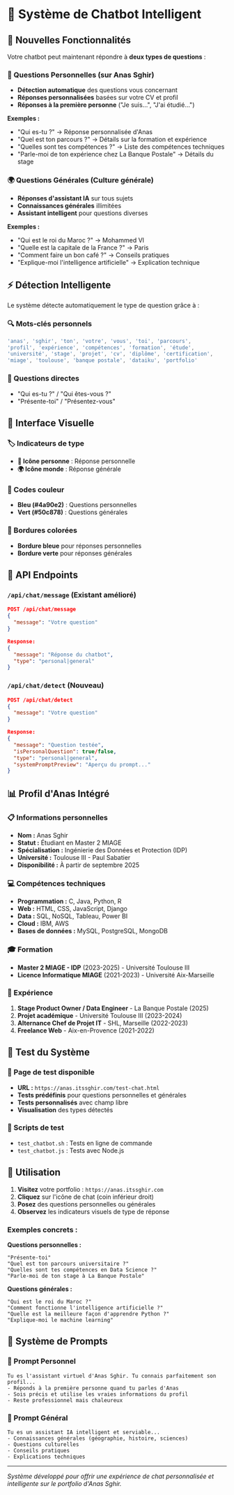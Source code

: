 # 🤖 Système de Chatbot Intelligent

## 🎯 Nouvelles Fonctionnalités

Votre chatbot peut maintenant répondre à **deux types de questions** :

### 👤 Questions Personnelles (sur Anas Sghir)
- **Détection automatique** des questions vous concernant
- **Réponses personnalisées** basées sur votre CV et profil
- **Réponses à la première personne** ("Je suis...", "J'ai étudié...")

**Exemples :**
- "Qui es-tu ?" → Réponse personnalisée d'Anas
- "Quel est ton parcours ?" → Détails sur la formation et expérience
- "Quelles sont tes compétences ?" → Liste des compétences techniques
- "Parle-moi de ton expérience chez La Banque Postale" → Détails du stage

### 🌍 Questions Générales (Culture générale)
- **Réponses d'assistant IA** sur tous sujets
- **Connaissances générales** illimitées
- **Assistant intelligent** pour questions diverses

**Exemples :**
- "Qui est le roi du Maroc ?" → Mohammed VI
- "Quelle est la capitale de la France ?" → Paris
- "Comment faire un bon café ?" → Conseils pratiques
- "Explique-moi l'intelligence artificielle" → Explication technique

## ⚡ Détection Intelligente

Le système détecte automatiquement le type de question grâce à :

### 🔍 Mots-clés personnels
```javascript
'anas', 'sghir', 'ton', 'votre', 'vous', 'toi', 'parcours', 
'profil', 'expérience', 'compétences', 'formation', 'étude', 
'université', 'stage', 'projet', 'cv', 'diplôme', 'certification', 
'miage', 'toulouse', 'banque postale', 'dataiku', 'portfolio'
```

### 💬 Questions directes
- "Qui es-tu ?" / "Qui êtes-vous ?"
- "Présente-toi" / "Présentez-vous"

## 🎨 Interface Visuelle

### 🏷️ Indicateurs de type
- **👤 Icône personne** : Réponse personnelle
- **🌍 Icône monde** : Réponse générale

### 🎨 Codes couleur
- **Bleu (#4a90e2)** : Questions personnelles
- **Vert (#50c878)** : Questions générales

### 📱 Bordures colorées
- **Bordure bleue** pour réponses personnelles
- **Bordure verte** pour réponses générales

## 🔧 API Endpoints

### `/api/chat/message` (Existant amélioré)
```json
POST /api/chat/message
{
  "message": "Votre question"
}

Response:
{
  "message": "Réponse du chatbot",
  "type": "personal|general"
}
```

### `/api/chat/detect` (Nouveau)
```json
POST /api/chat/detect
{
  "message": "Votre question"
}

Response:
{
  "message": "Question testée",
  "isPersonalQuestion": true/false,
  "type": "personal|general",
  "systemPromptPreview": "Aperçu du prompt..."
}
```

## 📊 Profil d'Anas Intégré

### 📋 Informations personnelles
- **Nom :** Anas Sghir
- **Statut :** Étudiant en Master 2 MIAGE
- **Spécialisation :** Ingénierie des Données et Protection (IDP)
- **Université :** Toulouse III - Paul Sabatier
- **Disponibilité :** À partir de septembre 2025

### 💻 Compétences techniques
- **Programmation :** C, Java, Python, R
- **Web :** HTML, CSS, JavaScript, Django
- **Data :** SQL, NoSQL, Tableau, Power BI
- **Cloud :** IBM, AWS
- **Bases de données :** MySQL, PostgreSQL, MongoDB

### 🎓 Formation
- **Master 2 MIAGE - IDP** (2023-2025) - Université Toulouse III
- **Licence Informatique MIAGE** (2021-2023) - Université Aix-Marseille

### 💼 Expérience
1. **Stage Product Owner / Data Engineer** - La Banque Postale (2025)
2. **Projet académique** - Université Toulouse III (2023-2024)
3. **Alternance Chef de Projet IT** - SHL, Marseille (2022-2023)
4. **Freelance Web** - Aix-en-Provence (2021-2022)

## 🧪 Test du Système

### 📄 Page de test disponible
- **URL :** `https://anas.itssghir.com/test-chat.html`
- **Tests prédéfinis** pour questions personnelles et générales
- **Tests personnalisés** avec champ libre
- **Visualisation** des types détectés

### 🔨 Scripts de test
- `test_chatbot.sh` : Tests en ligne de commande
- `test_chatbot.js` : Tests avec Node.js

## 🚀 Utilisation

1. **Visitez** votre portfolio : `https://anas.itssghir.com`
2. **Cliquez** sur l'icône de chat (coin inférieur droit)
3. **Posez** des questions personnelles ou générales
4. **Observez** les indicateurs visuels de type de réponse

### Exemples concrets :

**Questions personnelles :**
```
"Présente-toi"
"Quel est ton parcours universitaire ?"
"Quelles sont tes compétences en Data Science ?"
"Parle-moi de ton stage à La Banque Postale"
```

**Questions générales :**
```
"Qui est le roi du Maroc ?"
"Comment fonctionne l'intelligence artificielle ?"
"Quelle est la meilleure façon d'apprendre Python ?"
"Explique-moi le machine learning"
```

## 🔄 Système de Prompts

### 📝 Prompt Personnel
```
Tu es l'assistant virtuel d'Anas Sghir. Tu connais parfaitement son profil...
- Réponds à la première personne quand tu parles d'Anas
- Sois précis et utilise les vraies informations du profil
- Reste professionnel mais chaleureux
```

### 📝 Prompt Général
```
Tu es un assistant IA intelligent et serviable...
- Connaissances générales (géographie, histoire, sciences)
- Questions culturelles
- Conseils pratiques
- Explications techniques
```

---

*Système développé pour offrir une expérience de chat personnalisée et intelligente sur le portfolio d'Anas Sghir.* 